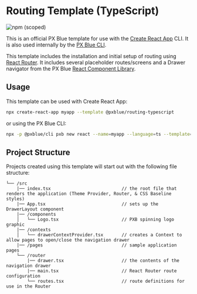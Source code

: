 # Routing Template (TypeScript)

![npm (scoped)](https://img.shields.io/npm/v/@pxblue/cra-template-routing-typescript?color=%23007bc1&label=%40pxblue%2Fcra-template-routing-typescript)

This is an official PX Blue template for use with the [Create React App](https://create-react-app.dev/) CLI. It is also used internally by the [PX Blue CLI](https://www.npmjs.com/package/@pxblue/cli).

This template includes the installation and initial setup of routing using [React Router](https://reactrouter.com/). It includes several placeholder routes/screens and a Drawer navigator from the PX Blue [React Component Library](https://www.npmjs.com/package/@pxblue/react-components).

## Usage
This template can be used with Create React App:
```sh
npx create-react-app myapp --template @pxblue/routing-typescript
```
or using the PX Blue CLI:
```sh
npx -p @pxblue/cli pxb new react --name=myapp --language=ts --template=routing
```

## Project Structure
Projects created using this template will start out with the following file structure:

```
└── /src
    |── index.tsx                           // the root file that renders the application (Theme Provider, Router, & CSS Baseline styles)
    |── App.tsx                             // sets up the DrawerLayout component
    |── /components                           
    │   └── Logo.tsx                        // PXB spinning logo graphic
    |── /contexts                           
    │   └── drawerContextProvider.tsx       // creates a Context to allow pages to open/close the navigation drawer
    |── /pages                              // sample application pages
    └── /router
        |── drawer.tsx                      // the contents of the navigation drawer
        |── main.tsx                        // React Router route configuration
        └── routes.tsx                      // route definitions for use in the Router
```